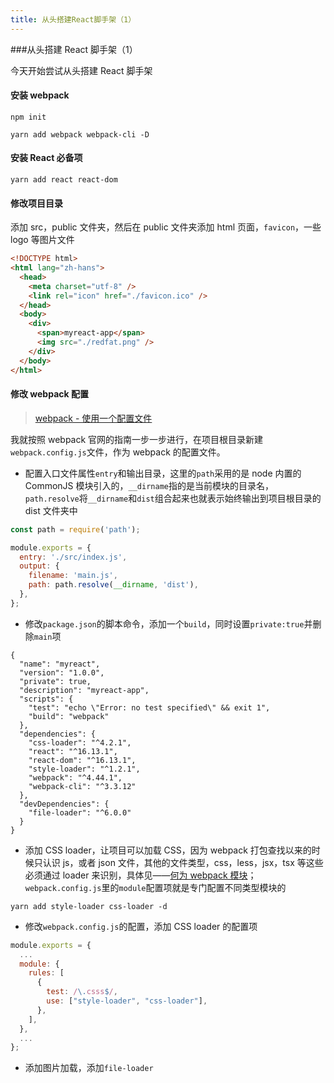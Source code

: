 ```yaml
---
title: 从头搭建React脚手架（1）
---
```


###从头搭建 React 脚手架（1）

今天开始尝试从头搭建 React 脚手架

#### 安装 webpack

```shell
npm init

yarn add webpack webpack-cli -D
```

#### 安装 React 必备项

```shell
yarn add react react-dom
```

#### 修改项目目录

添加 src，public 文件夹，然后在 public 文件夹添加 html 页面，`favicon`，一些 logo 等图片文件

```html
<!DOCTYPE html>
<html lang="zh-hans">
  <head>
    <meta charset="utf-8" />
    <link rel="icon" href="./favicon.ico" />
  </head>
  <body>
    <div>
      <span>myreact-app</span>
      <img src="./redfat.png" />
    </div>
  </body>
</html>
```

#### 修改 webpack 配置

> [webpack - 使用一个配置文件](https://webpack.docschina.org/guides/getting-started/#using-a-configuration)

我就按照 webpack 官网的指南一步一步进行，在项目根目录新建`webpack.config.js`文件，作为 webpack 的配置文件。

- 配置入口文件属性`entry`和输出目录，这里的`path`采用的是 node 内置的 CommonJS 模块引入的，`__dirname`指的是当前模块的目录名，`path.resolve`将`__dirname`和`dist`组合起来也就表示始终输出到项目根目录的 dist 文件夹中

```javascript
const path = require('path');

module.exports = {
  entry: './src/index.js',
  output: {
    filename: 'main.js',
    path: path.resolve(__dirname, 'dist'),
  },
};
```

- 修改`package.json`的脚本命令，添加一个`build`，同时设置`private:true`并删除`main`项

```shell
{
  "name": "myreact",
  "version": "1.0.0",
  "private": true,
  "description": "myreact-app",
  "scripts": {
    "test": "echo \"Error: no test specified\" && exit 1",
    "build": "webpack"
  },
  "dependencies": {
    "css-loader": "^4.2.1",
    "react": "^16.13.1",
    "react-dom": "^16.13.1",
    "style-loader": "^1.2.1",
    "webpack": "^4.44.1",
    "webpack-cli": "^3.3.12"
  },
  "devDependencies": {
    "file-loader": "^6.0.0"
  }
}
```

- 添加 CSS loader，让项目可以加载 CSS，因为 webpack 打包查找以来的时候只认识 js，或者 json 文件，其他的文件类型，css，less，jsx，tsx 等这些必须通过 loader 来识别，具体见——[何为 webpack 模块](https://webpack.docschina.org/concepts/modules/)；`webpack.config.js`里的`module`配置项就是专门配置不同类型模块的

```shell
yarn add style-loader css-loader -d
```

- 修改`webpack.config.js`的配置，添加 CSS loader 的配置项

```javascript
module.exports = {
  ...
  module: {
    rules: [
      {
        test: /\.csss$/,
        use: ["style-loader", "css-loader"],
      },
    ],
  },
  ...
};

```

- 添加图片加载，添加`file-loader`

```

```

